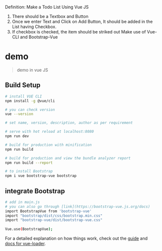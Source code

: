 Definition: 
Make a Todo List Using Vue JS
1. There should be a Textbox and Button
2. Once we enter Text and Click on Add Button, It should be added in the List having Checkbox.
3. If checkbox is checked, the item should be striked out
Make use of Vue-CLI and Bootstrap-Vue

# demo

> demo in vue JS

## Build Setup


``` bash
# install VUE CLI
npm install -g @vue/cli

# you can check version
vue --version

# set name, version, description, author as per requirement

# serve with hot reload at localhost:8080
npm run dev

# build for production with minification
npm run build

# build for production and view the bundle analyzer report
npm run build --report

# to install Bootstrap
npm i vue bootstrap-vue bootstrap
```

## integrate Bootstrap

``` bash
# add in main.js
# you can also go through [link](https://bootstrap-vue.js.org/docs)
import BootstrapVue from 'bootstrap-vue'
import "bootstrap/dist/css/bootstrap.min.css"
import "bootstrap-vue/dist/bootstrap-vue.css"
 
Vue.use(BootstrapVue);

```

For a detailed explanation on how things work, check out the [guide](http://vuejs-templates.github.io/webpack/) and [docs for vue-loader](http://vuejs.github.io/vue-loader).
